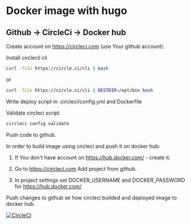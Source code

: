 # Docker image with hugo

## Github -> CircleCi -> Docker hub
Create account on https://circleci.com (use Your github account).

Install circlecli cli 

```bash
curl -fLSs https://circle.ci/cli | bash
```
or

```bash
curl -fLSs https://circle.ci/cli | DESTDIR=/opt/bin bash
``` 

Write deploy script in .circleci/config.yml and Dockerfile

Validate circleci script
```bash
circleci config validate
```

Push code to github.

In order to build image using circleci and push it on docker hub:

1. If You don't have account on https://hub.docker.com/ - create it.

2. Go to https://circleci.com Add project from github.

3. In project settings set DOCKER_USERNAME and DOCKER_PASSWORD for https://hub.docker.com/

Push changes to github se how circleci builded and deployed image to docker hub.

[![CircleCI](https://circleci.com/gh/MirzaAbazovic/docker-hugo.svg?style=svg)](https://circleci.com/gh/MirzaAbazovic/docker-hugo)
